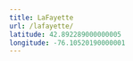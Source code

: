 ```yaml
---
title: LaFayette
url: /lafayette/
latitude: 42.892289000000005
longitude: -76.10520190000001
---
```

